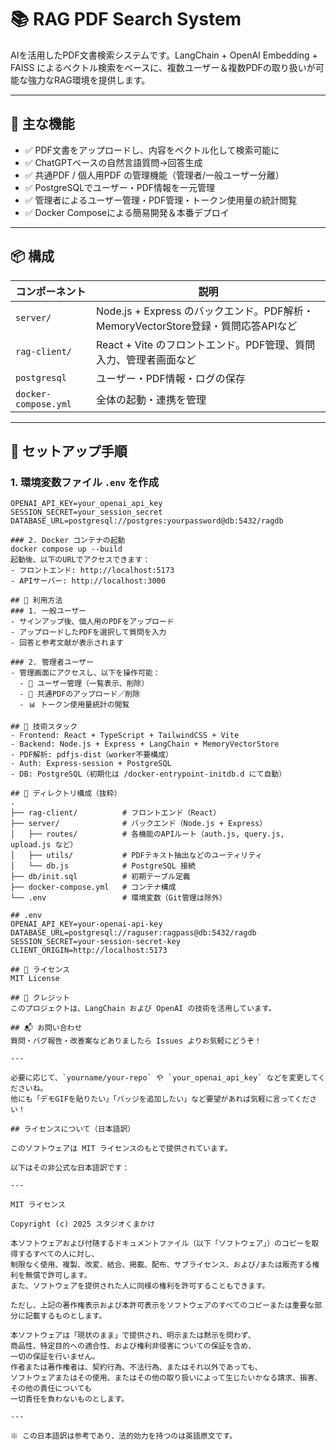 # 📚 RAG PDF Search System

AIを活用したPDF文書検索システムです。LangChain + OpenAI Embedding + FAISS によるベクトル検索をベースに、複数ユーザー＆複数PDFの取り扱いが可能な強力なRAG環境を提供します。

---

## 🚀 主な機能

- ✅ PDF文書をアップロードし、内容をベクトル化して検索可能に
- ✅ ChatGPTベースの自然言語質問→回答生成
- ✅ 共通PDF / 個人用PDF の管理機能（管理者/一般ユーザー分離）
- ✅ PostgreSQLでユーザー・PDF情報を一元管理
- ✅ 管理者によるユーザー管理・PDF管理・トークン使用量の統計閲覧
- ✅ Docker Composeによる簡易開発＆本番デプロイ

---

## 📦 構成

| コンポーネント     | 説明 |
|------------------|------|
| `server/`     | Node.js + Express のバックエンド。PDF解析・MemoryVectorStore登録・質問応答APIなど |
| `rag-client/`     | React + Vite のフロントエンド。PDF管理、質問入力、管理者画面など |
| `postgresql`      | ユーザー・PDF情報・ログの保存 |
| `docker-compose.yml` | 全体の起動・連携を管理 |

---

## 🔧 セットアップ手順

### 1. 環境変数ファイル `.env` を作成

```env
OPENAI_API_KEY=your_openai_api_key
SESSION_SECRET=your_session_secret
DATABASE_URL=postgresql://postgres:yourpassword@db:5432/ragdb

### 2. Docker コンテナの起動
docker compose up --build
起動後、以下のURLでアクセスできます：
- フロントエンド: http://localhost:5173
- APIサーバー: http://localhost:3000

## 🧪 利用方法
### 1. 一般ユーザー
- サインアップ後、個人用のPDFをアップロード
- アップロードしたPDFを選択して質問を入力
- 回答と参考文献が表示されます

### 2. 管理者ユーザー
- 管理画面にアクセスし、以下を操作可能：
  - 👤 ユーザー管理（一覧表示、削除）
  - 📄 共通PDFのアップロード／削除
  - 📊 トークン使用量統計の閲覧

## 🧠 技術スタック
- Frontend: React + TypeScript + TailwindCSS + Vite
- Backend: Node.js + Express + LangChain + MemoryVectorStore
- PDF解析: pdfjs-dist（worker不要構成）
- Auth: Express-session + PostgreSQL
- DB: PostgreSQL（初期化は /docker-entrypoint-initdb.d にて自動）

## 📁 ディレクトリ構成（抜粋）
.
├── rag-client/          # フロントエンド（React）
├── server/              # バックエンド（Node.js + Express）
│   ├── routes/          # 各機能のAPIルート（auth.js, query.js, upload.js など）
│   ├── utils/           # PDFテキスト抽出などのユーティリティ
│   └── db.js            # PostgreSQL 接続
├── db/init.sql          # 初期テーブル定義
├── docker-compose.yml   # コンテナ構成
└── .env                 # 環境変数（Git管理は除外）

## .env
OPENAI_API_KEY=your-openai-api-key
DATABASE_URL=postgresql://raguser:ragpass@db:5432/ragdb
SESSION_SECRET=your-session-secret-key
CLIENT_ORIGIN=http://localhost:5173

## 📜 ライセンス
MIT License

## 🙌 クレジット
このプロジェクトは、LangChain および OpenAI の技術を活用しています。

## 📬 お問い合わせ
質問・バグ報告・改善案などありましたら Issues よりお気軽にどうぞ！

---

必要に応じて、`yourname/your-repo` や `your_openai_api_key` などを変更してくださいね。  
他にも「デモGIFを貼りたい」「バッジを追加したい」など要望があれば気軽に言ってください！

## ライセンスについて（日本語訳）

このソフトウェアは MIT ライセンスのもとで提供されています。

以下はその非公式な日本語訳です：

---

MIT ライセンス

Copyright (c) 2025 スタジオくまかけ

本ソフトウェアおよび付随するドキュメントファイル（以下「ソフトウェア」）のコピーを取得するすべての人に対し、  
制限なく使用、複製、改変、結合、掲載、配布、サブライセンス、および/または販売する権利を無償で許可します。  
また、ソフトウェアを提供された人に同様の権利を許可することもできます。

ただし、上記の著作権表示および本許可表示をソフトウェアのすべてのコピーまたは重要な部分に記載するものとします。

本ソフトウェアは「現状のまま」で提供され、明示または黙示を問わず、  
商品性、特定目的への適合性、および権利非侵害についての保証を含め、  
一切の保証を行いません。  
作者または著作権者は、契約行為、不法行為、またはそれ以外であっても、  
ソフトウェアまたはその使用、またはその他の取り扱いによって生じたいかなる請求、損害、その他の責任についても  
一切責任を負わないものとします。

---

※ この日本語訳は参考であり、法的効力を持つのは英語原文です。

